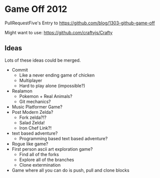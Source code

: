 # Game Off 2012

PullRequestFive's Entry to https://github.com/blog/1303-github-game-off

Might want to use: https://github.com/craftyjs/Crafty

## Ideas

Lots of these ideas could be merged.

 * Commit
   * Like a never ending game of chicken
   * Multiplayer
   * Hard to play alone (impossible?)
 * Realamon
   * Pokemon + Real Animals?
   * Git mechanics?
 * Music Platformer Game?
 * Post Modern Zelda?
   * Fork zelda?!?
   * Salad Zelda!
   * Iron Chef Link?!
 * text based adventure?
   * Programming based text based adventure?
 * Rogue like game?
 * First person ascii art exploration game?
   * Find all of the forks
   * Explore all of the branches
   * Clone extermination
 * Game where all you can do is push, pull and clone blocks